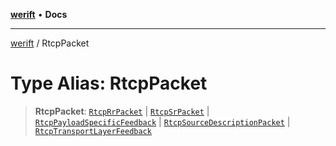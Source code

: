 [**werift**](../README.md) • **Docs**

***

[werift](../globals.md) / RtcpPacket

# Type Alias: RtcpPacket

> **RtcpPacket**: [`RtcpRrPacket`](../classes/RtcpRrPacket.md) \| [`RtcpSrPacket`](../classes/RtcpSrPacket.md) \| [`RtcpPayloadSpecificFeedback`](../classes/RtcpPayloadSpecificFeedback.md) \| [`RtcpSourceDescriptionPacket`](../classes/RtcpSourceDescriptionPacket.md) \| [`RtcpTransportLayerFeedback`](../classes/RtcpTransportLayerFeedback.md)
